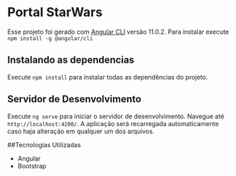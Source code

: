 # Portal StarWars

Esse projeto foi gerado com [Angular CLI](https://github.com/angular/angular-cli) versão 11.0.2.
Para instalar execute `npm install -g @angular/cli`

## Instalando as dependencias

Execute `npm install` para instalar todas as dependências do projeto.

## Servidor de Desenvolvimento

Execute `ng serve` para iniciar o servidor de desenvolvimento. Navegue até `http://localhost:4200/`. A aplicação será recarregada automaticamente caso haja alteração em qualquer um dos arquivos.

##Tecnologias Utilizadas

- Angular
- Bootstrap